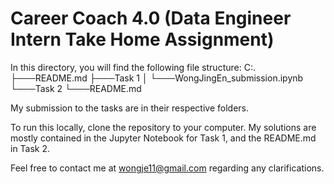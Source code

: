 # Career Coach 4.0 (Data Engineer Intern Take Home Assignment)

In this directory, you will find the following file structure:
C:.
├───README.md
├───Task 1
│   └───WongJingEn_submission.ipynb
└───Task 2
    └───README.md
    
 My submission to the tasks are in their respective folders. 
 
 To run this locally, clone the repository to your computer. My solutions are mostly contained in the Jupyter Notebook for Task 1, and the README.md in Task 2.
 
 Feel free to contact me at wongje11@gmail.com regarding any clarifications.